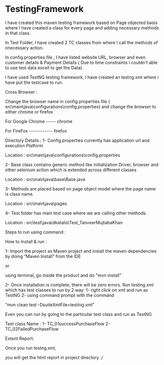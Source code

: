 # TestingFramework

I have created this maven testing framework based on Page objected basis where I have created a class for every page and adding necessary methods in that class.

In Test Folder, I have created 2 TC classes from where I call the methods of nnecessary action.

In config.properties file , I have listed website URL, browser and even customer details & Payment Details ( Due to time constraints I couldn't able to use test data excell to get the Data).

I have used TestNG testing framework, I have created an testng.xml where i have put the testcase to run.


Cross Browser :

Change the browser name in config.properties file ( src\main\java\configurations\config.properties) and change the browser to either chrome or firefox

For Google Chrome ----- chrome


For FireFox ------------ firefox


Directory Details :
1- Config.properties currently has application url and execution Platform

Location : src\main\java\configurations\config.properties


2- Base class contains generic method like initialization Driver, browser and
other selenium action which is extended across different classes


Location : src\main\java\base\Base.java


3- Methods are placed based on page object model where the page name is
class name.


Location : src\main\java\pages


4- Test folder has main test case where we are calling other methods.


Location : src\test\java\dkatalis\Test_TanveerMujtabaKhan

Steps to run using command :

How to Install & run :

1- Import the project as Maven project and install the maven dependencies by
doing “Maven Install” from the IDE

or

using terminal, go inside the product and do "mvn install"


2- Once installation is complete, there will be zero errors.
Run testing.xml which has test classes to run by 2 way:
1- right click on xml and run as TestNG
2- using command prompt with the command

“mvn clean test -DsuiteXmlFile=testing.xml”


Even you can run by going to the particular test class and run as TestNG

Test class Name :
1- TC_01successPurchaseFlow
2- TC_02FailedPurchaseFlow

Extent Report:

Once you run testng.xml,

you will get the html report in project directory ./
